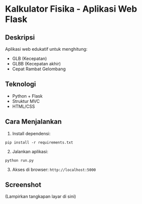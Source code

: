 # Kalkulator Fisika - Aplikasi Web Flask

## Deskripsi
Aplikasi web edukatif untuk menghitung:
- GLB (Kecepatan)
- GLBB (Kecepatan akhir)
- Cepat Rambat Gelombang

## Teknologi
- Python + Flask
- Struktur MVC
- HTML/CSS

## Cara Menjalankan
1. Install dependensi:
```
pip install -r requirements.txt
```

2. Jalankan aplikasi:
```
python run.py
```

3. Akses di browser: `http://localhost:5000`

## Screenshot
(Lampirkan tangkapan layar di sini)